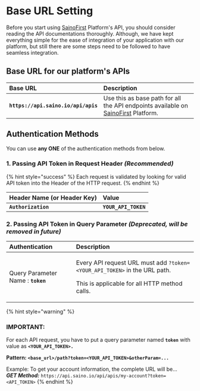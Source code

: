 # Base URL Setting

Before you start using [SainoFirst](https://sainofirst.com) Platform's API, you should consider reading the API documentations thoroughly. Although, we have kept everything simple for the ease of integration of your application with our platform, but still there are some steps need to be followed to have seamless integration. 

## Base URL for our platform's APIs

| Base URL |  Description |
| :--- | :--- |
| **`https://api.saino.io/api/apis`** | Use this as base path for all the API endpoints available on [SainoFirst](https://sainofirst.com) Platform. |

## Authentication Methods

You can use **any ONE** of the authentication methods from below.

### 1. Passing API Token in Request Header _\(Recommended\)_

{% hint style="success" %}
Each request is validated by looking for valid API token into the Header of the HTTP request.
{% endhint %}

| Header Name \(or Header Key\) | Value |
| :--- | :--- |
| **`Authorization`** | **`YOUR_API_TOKEN`** |

### 2. Passing API Token in Query Parameter _**\(Deprecated, will be removed in future\)**_

<table>
  <thead>
    <tr>
      <th style="text-align:left">Authentication</th>
      <th style="text-align:left">Description</th>
    </tr>
  </thead>
  <tbody>
    <tr>
      <td style="text-align:left">Query Parameter Name : <b><code>token</code></b>
      </td>
      <td style="text-align:left">
        <p>Every API request URL must add <code>?token=&lt;YOUR_API_TOKEN&gt;</code> in
          the URL path.</p>
        <p></p>
        <p>This is applicable for all HTTP method calls.</p>
      </td>
    </tr>
  </tbody>
</table>

{% hint style="warning" %}
### IMPORTANT:

For each API request, you have to put a query parameter named **`token`** with value as **`<YOUR_API_TOKEN>.`**

**Pattern: `<base_url>/path?token=<YOUR_API_TOKEN>&otherParam=...`**

Example: To get your account information, the complete URL will be...  
 _**GET Method:**_   `https://api.saino.io/api/apis/my-account?token=<API_TOKEN>`
{% endhint %}

### 



